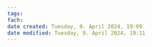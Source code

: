 ```yaml
---
tags: 
fach: 
date created: Tuesday, 9. April 2024, 19:09
date modified: Tuesday, 9. April 2024, 19:11
---
```

